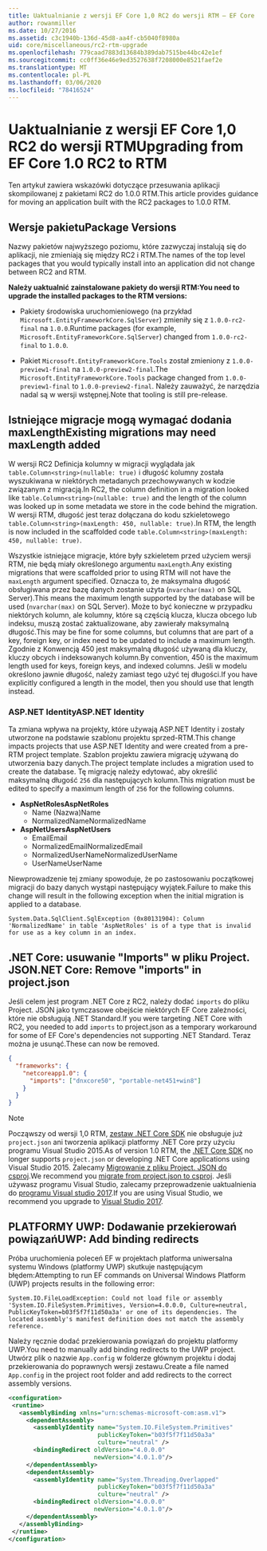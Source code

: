 ```yaml
---
title: Uaktualnianie z wersji EF Core 1,0 RC2 do wersji RTM — EF Core
author: rowanmiller
ms.date: 10/27/2016
ms.assetid: c3c1940b-136d-45d8-aa4f-cb5040f8980a
uid: core/miscellaneous/rc2-rtm-upgrade
ms.openlocfilehash: 779caad7883d13684b389dab7515be44bc42e1ef
ms.sourcegitcommit: cc0ff36e46e9ed3527638f7208000e8521faef2e
ms.translationtype: MT
ms.contentlocale: pl-PL
ms.lasthandoff: 03/06/2020
ms.locfileid: "78416524"
---
```

# <a name="upgrading-from-ef-core-10-rc2-to-rtm"></a><span data-ttu-id="d5f52-102">Uaktualnianie z wersji EF Core 1,0 RC2 do wersji RTM</span><span class="sxs-lookup"><span data-stu-id="d5f52-102">Upgrading from EF Core 1.0 RC2 to RTM</span></span>

<span data-ttu-id="d5f52-103">Ten artykuł zawiera wskazówki dotyczące przesuwania aplikacji skompilowanej z pakietami RC2 do 1.0.0 RTM.</span><span class="sxs-lookup"><span data-stu-id="d5f52-103">This article provides guidance for moving an application built with the RC2 packages to 1.0.0 RTM.</span></span>

## <a name="package-versions"></a><span data-ttu-id="d5f52-104">Wersje pakietu</span><span class="sxs-lookup"><span data-stu-id="d5f52-104">Package Versions</span></span>

<span data-ttu-id="d5f52-105">Nazwy pakietów najwyższego poziomu, które zazwyczaj instalują się do aplikacji, nie zmieniają się między RC2 i RTM.</span><span class="sxs-lookup"><span data-stu-id="d5f52-105">The names of the top level packages that you would typically install into an application did not change between RC2 and RTM.</span></span>

<span data-ttu-id="d5f52-106">**Należy uaktualnić zainstalowane pakiety do wersji RTM:**</span><span class="sxs-lookup"><span data-stu-id="d5f52-106">**You need to upgrade the installed packages to the RTM versions:**</span></span>

* <span data-ttu-id="d5f52-107">Pakiety środowiska uruchomieniowego (na przykład `Microsoft.EntityFrameworkCore.SqlServer`) zmieniły się z `1.0.0-rc2-final` na `1.0.0`.</span><span class="sxs-lookup"><span data-stu-id="d5f52-107">Runtime packages (for example, `Microsoft.EntityFrameworkCore.SqlServer`) changed from `1.0.0-rc2-final` to `1.0.0`.</span></span>

* <span data-ttu-id="d5f52-108">Pakiet `Microsoft.EntityFrameworkCore.Tools` został zmieniony z `1.0.0-preview1-final` na `1.0.0-preview2-final`.</span><span class="sxs-lookup"><span data-stu-id="d5f52-108">The `Microsoft.EntityFrameworkCore.Tools` package changed from `1.0.0-preview1-final` to `1.0.0-preview2-final`.</span></span> <span data-ttu-id="d5f52-109">Należy zauważyć, że narzędzia nadal są w wersji wstępnej.</span><span class="sxs-lookup"><span data-stu-id="d5f52-109">Note that tooling is still pre-release.</span></span>

## <a name="existing-migrations-may-need-maxlength-added"></a><span data-ttu-id="d5f52-110">Istniejące migracje mogą wymagać dodania maxLength</span><span class="sxs-lookup"><span data-stu-id="d5f52-110">Existing migrations may need maxLength added</span></span>

<span data-ttu-id="d5f52-111">W wersji RC2 Definicja kolumny w migracji wyglądała jak `table.Column<string>(nullable: true)` i długość kolumny została wyszukiwana w niektórych metadanych przechowywanych w kodzie związanym z migracją.</span><span class="sxs-lookup"><span data-stu-id="d5f52-111">In RC2, the column definition in a migration looked like `table.Column<string>(nullable: true)` and the length of the column was looked up in some metadata we store in the code behind the migration.</span></span> <span data-ttu-id="d5f52-112">W wersji RTM, długość jest teraz dołączana do kodu szkieletowego `table.Column<string>(maxLength: 450, nullable: true)`.</span><span class="sxs-lookup"><span data-stu-id="d5f52-112">In RTM, the length is now included in the scaffolded code `table.Column<string>(maxLength: 450, nullable: true)`.</span></span>

<span data-ttu-id="d5f52-113">Wszystkie istniejące migracje, które były szkieletem przed użyciem wersji RTM, nie będą miały określonego argumentu `maxLength`.</span><span class="sxs-lookup"><span data-stu-id="d5f52-113">Any existing migrations that were scaffolded prior to using RTM will not have the `maxLength` argument specified.</span></span> <span data-ttu-id="d5f52-114">Oznacza to, że maksymalna długość obsługiwana przez bazę danych zostanie użyta (`nvarchar(max)` on SQL Server).</span><span class="sxs-lookup"><span data-stu-id="d5f52-114">This means the maximum length supported by the database will be used (`nvarchar(max)` on SQL Server).</span></span> <span data-ttu-id="d5f52-115">Może to być konieczne w przypadku niektórych kolumn, ale kolumny, które są częścią klucza, klucza obcego lub indeksu, muszą zostać zaktualizowane, aby zawierały maksymalną długość.</span><span class="sxs-lookup"><span data-stu-id="d5f52-115">This may be fine for some columns, but columns that are part of a key, foreign key, or index need to be updated to include a maximum length.</span></span> <span data-ttu-id="d5f52-116">Zgodnie z Konwencją 450 jest maksymalną długość używaną dla kluczy, kluczy obcych i indeksowanych kolumn.</span><span class="sxs-lookup"><span data-stu-id="d5f52-116">By convention, 450 is the maximum length used for keys, foreign keys, and indexed columns.</span></span> <span data-ttu-id="d5f52-117">Jeśli w modelu określono jawnie długość, należy zamiast tego użyć tej długości.</span><span class="sxs-lookup"><span data-stu-id="d5f52-117">If you have explicitly configured a length in the model, then you should use that length instead.</span></span>

### <a name="aspnet-identity"></a><span data-ttu-id="d5f52-118">ASP.NET Identity</span><span class="sxs-lookup"><span data-stu-id="d5f52-118">ASP.NET Identity</span></span>

<span data-ttu-id="d5f52-119">Ta zmiana wpływa na projekty, które używają ASP.NET Identity i zostały utworzone na podstawie szablonu projektu sprzed-RTM.</span><span class="sxs-lookup"><span data-stu-id="d5f52-119">This change impacts projects that use ASP.NET Identity and were created from a pre-RTM project template.</span></span> <span data-ttu-id="d5f52-120">Szablon projektu zawiera migrację używaną do utworzenia bazy danych.</span><span class="sxs-lookup"><span data-stu-id="d5f52-120">The project template includes a migration used to create the database.</span></span> <span data-ttu-id="d5f52-121">Tę migrację należy edytować, aby określić maksymalną długość `256` dla następujących kolumn.</span><span class="sxs-lookup"><span data-stu-id="d5f52-121">This migration must be edited to specify a maximum length of `256` for the following columns.</span></span>

* <span data-ttu-id="d5f52-122">**AspNetRoles**</span><span class="sxs-lookup"><span data-stu-id="d5f52-122">**AspNetRoles**</span></span>
  * <span data-ttu-id="d5f52-123">Name (Nazwa)</span><span class="sxs-lookup"><span data-stu-id="d5f52-123">Name</span></span>
  * <span data-ttu-id="d5f52-124">NormalizedName</span><span class="sxs-lookup"><span data-stu-id="d5f52-124">NormalizedName</span></span>
* <span data-ttu-id="d5f52-125">**AspNetUsers**</span><span class="sxs-lookup"><span data-stu-id="d5f52-125">**AspNetUsers**</span></span>
  * <span data-ttu-id="d5f52-126">Email</span><span class="sxs-lookup"><span data-stu-id="d5f52-126">Email</span></span>
  * <span data-ttu-id="d5f52-127">NormalizedEmail</span><span class="sxs-lookup"><span data-stu-id="d5f52-127">NormalizedEmail</span></span>
  * <span data-ttu-id="d5f52-128">NormalizedUserName</span><span class="sxs-lookup"><span data-stu-id="d5f52-128">NormalizedUserName</span></span>
  * <span data-ttu-id="d5f52-129">UserName</span><span class="sxs-lookup"><span data-stu-id="d5f52-129">UserName</span></span>

<span data-ttu-id="d5f52-130">Niewprowadzenie tej zmiany spowoduje, że po zastosowaniu początkowej migracji do bazy danych wystąpi następujący wyjątek.</span><span class="sxs-lookup"><span data-stu-id="d5f52-130">Failure to make this change will result in the following exception when the initial migration is applied to a database.</span></span>

``` Console
System.Data.SqlClient.SqlException (0x80131904): Column 'NormalizedName' in table 'AspNetRoles' is of a type that is invalid for use as a key column in an index.
```

## <a name="net-core-remove-imports-in-projectjson"></a><span data-ttu-id="d5f52-131">.NET Core: usuwanie "Imports" w pliku Project. JSON</span><span class="sxs-lookup"><span data-stu-id="d5f52-131">.NET Core: Remove "imports" in project.json</span></span>

<span data-ttu-id="d5f52-132">Jeśli celem jest program .NET Core z RC2, należy dodać `imports` do pliku Project. JSON jako tymczasowe obejście niektórych EF Core zależności, które nie obsługują .NET Standard.</span><span class="sxs-lookup"><span data-stu-id="d5f52-132">If you were targeting .NET Core with RC2, you needed to add `imports` to project.json as a temporary workaround for some of EF Core's dependencies not supporting .NET Standard.</span></span> <span data-ttu-id="d5f52-133">Teraz można je usunąć.</span><span class="sxs-lookup"><span data-stu-id="d5f52-133">These can now be removed.</span></span>

``` json
{
  "frameworks": {
    "netcoreapp1.0": {
      "imports": ["dnxcore50", "portable-net451+win8"]
    }
  }
}
```

> [!NOTE]  
> <span data-ttu-id="d5f52-134">Począwszy od wersji 1,0 RTM, [zestaw .NET Core SDK](https://www.microsoft.com/net/download/core) nie obsługuje już `project.json` ani tworzenia aplikacji platformy .NET Core przy użyciu programu Visual Studio 2015.</span><span class="sxs-lookup"><span data-stu-id="d5f52-134">As of version 1.0 RTM, the [.NET Core SDK](https://www.microsoft.com/net/download/core) no longer supports `project.json` or developing .NET Core applications using Visual Studio 2015.</span></span> <span data-ttu-id="d5f52-135">Zalecamy [Migrowanie z pliku Project. JSON do csproj](https://docs.microsoft.com/dotnet/articles/core/migration/).</span><span class="sxs-lookup"><span data-stu-id="d5f52-135">We recommend you [migrate from project.json to csproj](https://docs.microsoft.com/dotnet/articles/core/migration/).</span></span> <span data-ttu-id="d5f52-136">Jeśli używasz programu Visual Studio, zalecamy przeprowadzenie uaktualnienia do [programu Visual studio 2017](https://www.visualstudio.com/downloads/).</span><span class="sxs-lookup"><span data-stu-id="d5f52-136">If you are using Visual Studio, we recommend you upgrade to [Visual Studio 2017](https://www.visualstudio.com/downloads/).</span></span>

## <a name="uwp-add-binding-redirects"></a><span data-ttu-id="d5f52-137">PLATFORMY UWP: Dodawanie przekierowań powiązań</span><span class="sxs-lookup"><span data-stu-id="d5f52-137">UWP: Add binding redirects</span></span>

<span data-ttu-id="d5f52-138">Próba uruchomienia poleceń EF w projektach platforma uniwersalna systemu Windows (platformy UWP) skutkuje następującym błędem:</span><span class="sxs-lookup"><span data-stu-id="d5f52-138">Attempting to run EF commands on Universal Windows Platform (UWP) projects results in the following error:</span></span>

```output
System.IO.FileLoadException: Could not load file or assembly 'System.IO.FileSystem.Primitives, Version=4.0.0.0, Culture=neutral, PublicKeyToken=b03f5f7f11d50a3a' or one of its dependencies. The located assembly's manifest definition does not match the assembly reference.
```

<span data-ttu-id="d5f52-139">Należy ręcznie dodać przekierowania powiązań do projektu platformy UWP.</span><span class="sxs-lookup"><span data-stu-id="d5f52-139">You need to manually add binding redirects to the UWP project.</span></span> <span data-ttu-id="d5f52-140">Utwórz plik o nazwie `App.config` w folderze głównym projektu i dodaj przekierowania do poprawnych wersji zestawu.</span><span class="sxs-lookup"><span data-stu-id="d5f52-140">Create a file named `App.config` in the project root folder and add redirects to the correct assembly versions.</span></span>

```xml
<configuration>
 <runtime>
   <assemblyBinding xmlns="urn:schemas-microsoft-com:asm.v1">
     <dependentAssembly>
       <assemblyIdentity name="System.IO.FileSystem.Primitives"
                         publicKeyToken="b03f5f7f11d50a3a"
                         culture="neutral" />
       <bindingRedirect oldVersion="4.0.0.0"
                        newVersion="4.0.1.0"/>
     </dependentAssembly>
     <dependentAssembly>
       <assemblyIdentity name="System.Threading.Overlapped"
                         publicKeyToken="b03f5f7f11d50a3a"
                         culture="neutral" />
       <bindingRedirect oldVersion="4.0.0.0"
                        newVersion="4.0.1.0"/>
     </dependentAssembly>
   </assemblyBinding>
 </runtime>
</configuration>
```
